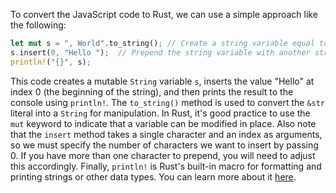 To convert the JavaScript code to Rust, we can use a simple approach like the following:
```rust
let mut s = ", World".to_string(); // Create a string variable equal to any text value.
s.insert(0, "Hello ");  // Prepend the string variable with another string literal.
println!("{}", s);
```
This code creates a mutable `String` variable `s`, inserts the value "Hello" at index 0 (the beginning of the string), and then prints the result to the console using `println!`. The `to_string()` method is used to convert the `&str` literal into a `String` for manipulation.
In Rust, it's good practice to use the `mut` keyword to indicate that a variable can be modified in place. Also note that the `insert` method takes a single character and an index as arguments, so we must specify the number of characters we want to insert by passing 0. If you have more than one character to prepend, you will need to adjust this accordingly.
Finally, `println!` is Rust's built-in macro for formatting and printing strings or other data types. You can learn more about it [here](https://doc.rust-lang.org/std/macro.println.html).
